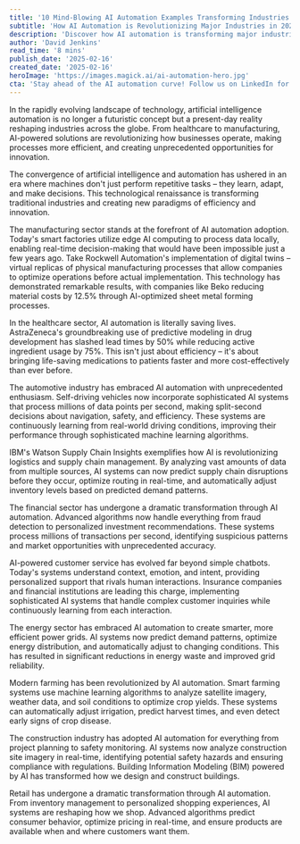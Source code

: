 ```yaml
---
title: '10 Mind-Blowing AI Automation Examples Transforming Industries Today'
subtitle: 'How AI Automation is Revolutionizing Major Industries in 2025'
description: 'Discover how AI automation is transforming major industries in 2025, from manufacturing and healthcare to retail and agriculture. Learn about real-world implementations of AI technology that are revolutionizing business operations and creating new opportunities for innovation.'
author: 'David Jenkins'
read_time: '8 mins'
publish_date: '2025-02-16'
created_date: '2025-02-16'
heroImage: 'https://images.magick.ai/ai-automation-hero.jpg'
cta: 'Stay ahead of the AI automation curve! Follow us on LinkedIn for daily updates on how artificial intelligence is transforming industries worldwide.'
---
```


In the rapidly evolving landscape of technology, artificial intelligence automation is no longer a futuristic concept but a present-day reality reshaping industries across the globe. From healthcare to manufacturing, AI-powered solutions are revolutionizing how businesses operate, making processes more efficient, and creating unprecedented opportunities for innovation.

The convergence of artificial intelligence and automation has ushered in an era where machines don't just perform repetitive tasks – they learn, adapt, and make decisions. This technological renaissance is transforming traditional industries and creating new paradigms of efficiency and innovation.

The manufacturing sector stands at the forefront of AI automation adoption. Today's smart factories utilize edge AI computing to process data locally, enabling real-time decision-making that would have been impossible just a few years ago. Take Rockwell Automation's implementation of digital twins – virtual replicas of physical manufacturing processes that allow companies to optimize operations before actual implementation. This technology has demonstrated remarkable results, with companies like Beko reducing material costs by 12.5% through AI-optimized sheet metal forming processes.

In the healthcare sector, AI automation is literally saving lives. AstraZeneca's groundbreaking use of predictive modeling in drug development has slashed lead times by 50% while reducing active ingredient usage by 75%. This isn't just about efficiency – it's about bringing life-saving medications to patients faster and more cost-effectively than ever before.

The automotive industry has embraced AI automation with unprecedented enthusiasm. Self-driving vehicles now incorporate sophisticated AI systems that process millions of data points per second, making split-second decisions about navigation, safety, and efficiency. These systems are continuously learning from real-world driving conditions, improving their performance through sophisticated machine learning algorithms.

IBM's Watson Supply Chain Insights exemplifies how AI is revolutionizing logistics and supply chain management. By analyzing vast amounts of data from multiple sources, AI systems can now predict supply chain disruptions before they occur, optimize routing in real-time, and automatically adjust inventory levels based on predicted demand patterns.

The financial sector has undergone a dramatic transformation through AI automation. Advanced algorithms now handle everything from fraud detection to personalized investment recommendations. These systems process millions of transactions per second, identifying suspicious patterns and market opportunities with unprecedented accuracy.

AI-powered customer service has evolved far beyond simple chatbots. Today's systems understand context, emotion, and intent, providing personalized support that rivals human interactions. Insurance companies and financial institutions are leading this charge, implementing sophisticated AI systems that handle complex customer inquiries while continuously learning from each interaction.

The energy sector has embraced AI automation to create smarter, more efficient power grids. AI systems now predict demand patterns, optimize energy distribution, and automatically adjust to changing conditions. This has resulted in significant reductions in energy waste and improved grid reliability.

Modern farming has been revolutionized by AI automation. Smart farming systems use machine learning algorithms to analyze satellite imagery, weather data, and soil conditions to optimize crop yields. These systems can automatically adjust irrigation, predict harvest times, and even detect early signs of crop disease.

The construction industry has adopted AI automation for everything from project planning to safety monitoring. AI systems now analyze construction site imagery in real-time, identifying potential safety hazards and ensuring compliance with regulations. Building Information Modeling (BIM) powered by AI has transformed how we design and construct buildings.

Retail has undergone a dramatic transformation through AI automation. From inventory management to personalized shopping experiences, AI systems are reshaping how we shop. Advanced algorithms predict consumer behavior, optimize pricing in real-time, and ensure products are available when and where customers want them.